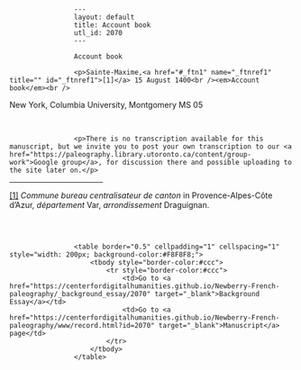
                    ---
                    layout: default
                    title: Account book
                    utl_id: 2070
                    ---
                
                    Account book
  
                    <p>Sainte-Maxime,<a href="#_ftn1" name="_ftnref1" title="" id="_ftnref1">[1]</a> 15 August 1400<br /><em>Account book</em><br />
New York, Columbia University, Montgomery MS 05</p>
<p> </p>
  
                    <p>There is no transcription available for this manuscript, but we invite you to post your own transcription to our <a href="https://paleography.library.utoronto.ca/content/group-work">Google group</a>, for discussion there and possible uploading to the site later on.</p>
<div>
<hr align="left" size="1" width="33%" /><div id="ftn1"><a href="#_ftnref1" name="_ftn1" title="" id="_ftn1">[1]</a> <em>Commune bureau centralisateur de canton</em> in Provence-Alpes-Côte d’Azur, <em>département</em> Var, <em>arrondissement</em> Draguignan.</div>
</div>
<p> </p>

                    
                     
                    <table border="0.5" cellpadding="1" cellspacing="1" style="width: 200px; background-color:#F8F8F8;">
                        <tbody style="border-color:#ccc">
                            <tr style="border-color:#ccc">
                                <td>Go to <a href="https://centerfordigitalhumanities.github.io/Newberry-French-paleography/_background_essay/2070" target="_blank">Background Essay</a></td>
                                <td>Go to <a href="https://centerfordigitalhumanities.github.io/Newberry-French-paleography/www/record.html?id=2070" target="_blank">Manuscript</a> page</td>
                            </tr>
                        </tbody>
                    </table>
                     
                
                